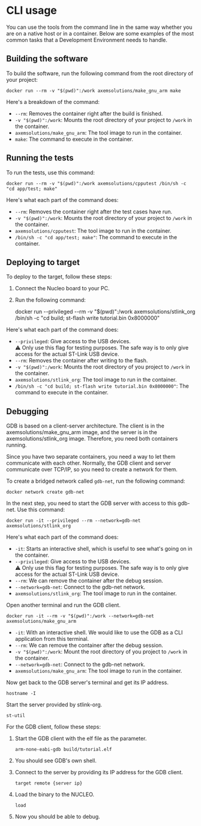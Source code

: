 # CLI usage

You can use the tools from the command line in the same way whether you are on a native host or in a 
container. Below are some examples of the most common tasks that a Development Environment needs to 
handle.

## Building the software

To build the software, run the following command from the root directory of your project:

    docker run --rm -v "$(pwd)":/work axemsolutions/make_gnu_arm make

Here's a breakdown of the command:

- `--rm`: Removes the container right after the build is finished.
- `-v "$(pwd)":/work`: Mounts the root directory of your project to `/work` in the container.
- `axemsolutions/make_gnu_arm`: The tool image to run in the container.
- `make`: The command to execute in the container.

## Running the tests

To run the tests, use this command:

    docker run --rm -v "$(pwd)":/work axemsolutions/cpputest /bin/sh -c "cd app/test; make"

Here's what each part of the command does:

- `--rm`: Removes the container right after the test cases have run.
- `-v "$(pwd)":/work`: Mounts the root directory of your project to `/work` in the container.
- `axemsolutions/cpputest`: The tool image to run in the container.
- `/bin/sh -c "cd app/test; make"`: The command to execute in the container.

## Deploying to target

To deploy to the target, follow these steps:

1. Connect the Nucleo board to your PC.
2. Run the following command:

    docker run --privileged --rm -v "$(pwd)":/work axemsolutions/stlink_org /bin/sh -c "cd build; 
    st-flash write tutorial.bin 0x8000000"

Here's what each part of the command does:

- `--privileged`: Give access to the USB devices.  
:warning: Only use this flag for testing purposes. The safe way is to only give access for the 
actual ST-Link USB device.
- `--rm`: Removes the container after writing to the flash.
- `-v "$(pwd)":/work`: Mounts the root directory of you project to `/work` in the container. 
- `axemsolutions/stlink_org`: The tool image to run in the container.
- `/bin/sh -c "cd build; st-flash write tutorial.bin 0x8000000"`: The command to execute in the 
container.

## Debugging

GDB is based on a client-server architecture. The client is in the axemsolutions/make_gnu_arm image,
and the server is in the axemsolutions/stlink_org image. Therefore, you need both containers 
running.

Since you have two separate containers, you need a way to let them communicate with each other. 
Normally, the GDB client and server communicate over TCP/IP, so you need to create a network for 
them.

To create a bridged network called `gdb-net`, run the following command:

    docker network create gdb-net

In the next step, you need to start the GDB server with access to this gdb-net. Use this command:

    docker run -it --privileged --rm --network=gdb-net axemsolutions/stlink_org

Here's what each part of the command does:

- `-it`: Starts an interactive shell, which is useful to see what's going on in the container.
- `--privileged`: Give access to the USB devices.  
:warning: Only use this flag for testing purposes. The safe way is to only give access for the 
actual ST-Link USB device.
- `--rm`: We can remove the container after the debug session.
- `--network=gdb-net`: Connect to the gdb-net network.
- `axemsolutions/stlink_org`: The tool image to run in the container.

Open another terminal and run the GDB client.

    docker run -it --rm -v "$(pwd)":/work --network=gdb-net axemsolutions/make_gnu_arm

- `-it`: With an interactive shell. We would like to use the GDB as a CLI application from this 
terminal.
- `--rm`: We can remove the container after the debug session.
- `-v "$(pwd)":/work`: Mount the root directory of you project to `/work` in the container. 
- `--network=gdb-net`: Connect to the gdb-net network.
- `axemsolutions/make_gnu_arm`: The tool image to run in the container.

Now get back to the GDB server's terminal and get its IP address.

    hostname -I
    
Start the server provided by stlink-org. 

    st-util

For the GDB client, follow these steps:

1. Start the GDB client with the elf file as the parameter.

    ```
    arm-none-eabi-gdb build/tutorial.elf
    ```

2. You should see GDB's own shell.
3. Connect to the server by providing its IP address for the GDB client.

    ```
    target remote {server ip}
    ```

4. Load the binary to the NUCLEO.

    ```
    load
    ```

5. Now you should be able to debug.